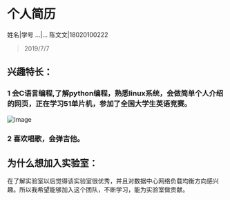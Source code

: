 # 个人简历

姓名|学号
...|...
陈文文|18020100222

>2019/7/7

## 兴趣特长：
### 1 会C语言编程,了解python编程，熟悉linux系统，会做简单个人介绍的网页，正在学习51单片机，参加了全国大学生英语竞赛。
![image](https://github.com/wenwenchencj/7.5.work/blob/master/picture/%E5%85%A8%E9%83%A8.png)
### 2 喜欢唱歌，会弹吉他。

## 为什么想加入实验室：
  在了解实验室以后觉得该实验室很优秀，并且对数据中心网络负载均衡方向感兴趣。所以我希望能够加入这个团队，不断学习，能为实验室做贡献。
